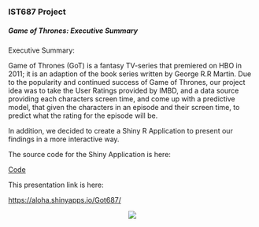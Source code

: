 ### IST687 Project

##### Game of Thrones:  Executive Summary

Executive Summary:

Game of Thrones (GoT) is a fantasy TV-series that premiered on HBO in 2011; it is an adaption of the book series written by George R.R Martin. Due to the popularity and continued success of Game of Thrones, our project idea was to take the User Ratings provided by IMBD, and a data source providing each characters screen time, and come up with a predictive model, that given the characters in an episode and their screen time, to predict what the rating for the episode will be.

In addition, we decided to create a Shiny R Application to present our findings in a more interactive way.

The source code for the Shiny Application is here:

<a target="blank" href="https://github.com/rschiavi/got_ist687">Code</a>

This presentation link is here:

<a target="blank" href="https://aloha.shinyapps.io/Got687/">https://aloha.shinyapps.io/Got687/</a>

<center><img src="logo.png"/></center>









